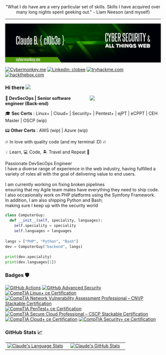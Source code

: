

<div align="center">"What I do have are a very particular set of skills. Skills I have acquired over many long nights spent geeking out." - Liam Neeson (and myself)</div>

---

<img align='center' src="./github-banner.png"/>

[![Cybermonkey.me](https://img.shields.io/badge/-cybermonkey.me-success?style=for-the-badge)](https://cybermonkey.me)
[![Linkedin: clobee](https://img.shields.io/badge/-LinkedIn-0077B2?style=for-the-badge&logo=linkedin&logoColor=white&link=https://ldd.com)](https://www.linkedin.com/in/clobee/)
[![tryhackme.com](https://img.shields.io/badge/-tryhackme-red?style=for-the-badge&logoColor=white&link=https://tryhackme.com/p/clobee)](https://tryhackme.com/p/clobee)
[![hackthebox.com](https://img.shields.io/badge/-hackthebox-black?style=for-the-badge&color=black&link=https://app.hackthebox.eu/profile/422272)](https://app.hackthebox.eu/profile/422272)


### Hi there <a href="https://cybermonkey.me"><img src="https://media.giphy.com/media/hvRJCLFzcasrR4ia7z/giphy.gif" width="5%"></a>

<img align='right' src="https://media.giphy.com/media/M9gbBd9nbDrOTu1Mqx/giphy.gif" width="230">

<p><b>🦾 DevSecOps | Senior software engineer (Back-end)</b></p>

🎓 **Sec Certs** : Linux+ | Cloud+ | Security+ | Pentest+ | ejPT | eCPPT | CEH Master | OSCP (wip)

📟 **Other Certs** : AWS (wip) | Azure (wip)

🔥 In love with quality code (and my terminal :D) 🔥

💡 Learn, 💻 Code, 🏝️ Travel and Repeat 🔁

<p>
Passionate DevSecOps Engineer<br/>
I have a diverse range of experience in the web industry, having fulfilled a variety of roles all with the goal of delivering value to end users. 
<br/><br/>
I am currently working on fixing broken pipelines<br/>
ensuring that my Agile team mates have everything they need to ship code.<br/>
I also occasionally work on PHP platforms using the Symfony Framework.<br/>
In addition, I am also shipping Python and Bash;<br/>
making sure I keep up with the security world
</p>

```python
class ComputerGuy:
  def __init__(self, speciality, languages):
    self.speciality = speciality
    self.languages = languages

langs = ["PHP", "Python", "Bash"]
dev = ComputerGuy("backend", langs)

print(dev.speciality)
print(dev.languages[1])
```

### Badges 🛡️

<!--START_SECTION:badges-->
[![GitHub Actions](https://images.credly.com/size/110x110/images/89efc3e7-842b-4790-b09b-9ea5efc71ec3/image.png)](http://www.credly.com/badges/821fc17b-bd5b-4540-953d-4aaf5c0217aa "GitHub Actions")
[![GitHub Advanced Security](https://images.credly.com/size/110x110/images/c9ed294b-f8ac-48fa-a8c3-96dab1f110f2/image.png)](http://www.credly.com/badges/57dd4714-51bc-44e7-9b6b-b87c39f0f3ed "GitHub Advanced Security")
[![CompTIA Linux+ ce Certification](https://images.credly.com/size/110x110/images/6edb32c5-37d8-4fd4-98cd-2811932f0185/CompTIA_Linux_2Bce.png)](http://www.credly.com/badges/f58054f7-b502-4227-a415-00ef9e2bf3c8 "CompTIA Linux+ ce Certification")
[![CompTIA Network Vulnerability Assessment Professional – CNVP Stackable Certification](https://images.credly.com/size/110x110/images/3eaf80a9-a69a-480a-a98b-e9a91796d6cb/CompTIA_CNVP.png)](http://www.credly.com/badges/3c783712-8715-47d0-bcd6-2c6debbd517e "CompTIA Network Vulnerability Assessment Professional – CNVP Stackable Certification")
[![CompTIA PenTest+ ce Certification](https://images.credly.com/size/110x110/images/87ef04a1-b68d-4c11-acaf-a5b1d4c2c9ea/CompTIA_PenTest_2B.png)](http://www.credly.com/badges/f34c3d08-6e47-41e7-8a17-50bf40a86112 "CompTIA PenTest+ ce Certification")
[![CompTIA Secure Cloud Professional – CSCP Stackable Certification](https://images.credly.com/size/110x110/images/9f54bf46-dc18-408c-a74e-2637facd1856/CompTIA_CSCP.png)](http://www.credly.com/badges/ce5664ee-df82-4a9d-8f93-b83780e3753f "CompTIA Secure Cloud Professional – CSCP Stackable Certification")
[![CompTIA Cloud+ ce Certification](https://images.credly.com/size/110x110/images/4a1a7339-ce0f-458a-9ee7-620416e68c19/CompTIA_Cloud_2Bce.png)](http://www.credly.com/badges/2634e509-d26b-4488-a15a-15b6dc86ff6c "CompTIA Cloud+ ce Certification")
[![CompTIA Security+ ce Certification](https://images.credly.com/size/110x110/images/74790a75-8451-400a-8536-92d792c5184a/CompTIA_Security_2Bce.png)](http://www.credly.com/badges/e6d46bd4-5747-41b7-9d54-017f2a255f1c "CompTIA Security+ ce Certification")
<!--END_SECTION:badges-->

### GitHub Stats 📈

<div align="center">
  <table width="100%">
    <tbody>
      <tr>
        <td width="50%" style="border: none !important;">
        <div align="center" width="100%">
          <a href="https://github.com/clobee">
            <img src="https://github-readme-stats.vercel.app/api/top-langs/?username=clobee&hide=javascript&layout=compact&hide_border=true&langs_count=6" alt="Claude's Language Stats" vertical-align="middle"/>
          </a>
        </div>
        </td>
        <td width="50%" style="border: none !important;">
        <div align="center" width="100%">
          <a href="https://github.com/clobee">
            <img src="https://github-readme-stats.vercel.app/api?username=clobee&show_icons=true&hide=stars&hide_border=true" alt="Claude's GitHub Stats" vertical-align="middle"/>
          </a>
        </div>
        </td>
      </tr>
    </tbody>
  <table>
<div>



